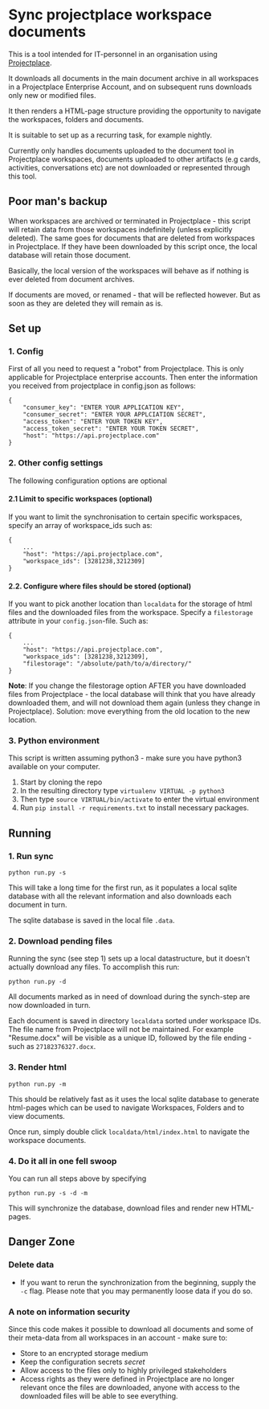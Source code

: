 # Sync projectplace workspace documents

This is a tool intended for IT-personnel in an organisation using 
[Projectplace](https://www.projectplace.com).

It downloads all documents in the main document archive in all workspaces in a Projectplace Enterprise Account, 
and on subsequent runs downloads only new or modified files.

It then renders a HTML-page structure providing the opportunity to navigate the workspaces, folders and 
documents.

It is suitable to set up as a recurring task, for example nightly.

Currently only handles documents uploaded to the document tool in Projectplace workspaces, documents uploaded to other artifacts (e.g cards, activities, conversations etc) are not downloaded or represented through this tool.

## Poor man's backup
When workspaces are archived or terminated in Projectplace - this script will retain data from 
those workspaces indefinitely (unless explicitly deleted). The same goes for documents that are deleted 
from workspaces in Projectplace. If they have been downloaded by this script once, the local database will 
retain those document.

Basically, the local version of the workspaces will behave as if nothing is ever deleted from document archives.

If documents are moved, or renamed - that will be reflected however. But as soon as they are deleted they will
remain as is.

## Set up

### 1. Config
First of all you need to request a "robot" from Projectplace. This is only applicable for Projectplace enterprise 
accounts. Then enter the information you received from projectplace in config.json as follows:

    {
        "consumer_key": "ENTER YOUR APPLICATION KEY",
        "consumer_secret": "ENTER YOUR APPLCIATION SECRET",
        "access_token": "ENTER YOUR TOKEN KEY",
        "access_token_secret": "ENTER YOUR TOKEN SECRET",
        "host": "https://api.projectplace.com"
    }

### 2. Other config settings
The following configuration options are optional
 
#### 2.1 Limit to specific workspaces (optional)
If you want to limit the synchronisation to certain specific workspaces, specify an array of
workspace_ids such as:

    {
        ...
        "host": "https://api.projectplace.com",
        "workspace_ids": [3281238,3212309]
    }

#### 2.2. Configure where files should be stored (optional)
If you want to pick another location than `localdata` for the storage of html files and the downloaded files
from the workspace. Specify a `filestorage` attribute in your `config.json`-file. Such as:

    {
        ...
        "host": "https://api.projectplace.com",
        "workspace_ids": [3281238,3212309],
        "filestorage": "/absolute/path/to/a/directory/"
    }
    
**Note**: If you change the filestorage option AFTER you have downloaded files from Projectplace - the local
database will think that you have already downloaded them, and will not download them again (unless they change
in Projectplace). Solution: move everything from the old location to the new location.

### 3. Python environment
This script is written assuming python3 - make sure you have python3 available on your computer.

1. Start by cloning the repo
2. In the resulting directory type `virtualenv VIRTUAL -p python3`
3. Then type `source VIRTUAL/bin/activate` to enter the virtual environment
4. Run `pip install -r requirements.txt` to install necessary packages.


## Running
### 1. Run sync

`python run.py -s`

This will take a long time for the first run, as it populates a local sqlite database with all the
relevant information and also downloads each document in turn.

The sqlite database is saved in the local file `.data`.

### 2. Download pending files

Running the sync (see step 1) sets up a local datastructure, but it doesn't actually download any files. To
accomplish this run:

`python run.py -d`

All documents marked as in need of download during the synch-step are now downloaded in turn.

Each document is saved in directory
`localdata` sorted under workspace IDs. The file name from Projectplace will not be maintained. For example
"Resume.docx" will be visible as a unique ID, followed by the file ending - such as `27182376327.docx`.

### 3. Render html

`python run.py -m`

This should be relatively fast as it uses the local sqlite database to generate html-pages which can be used
to navigate Workspaces, Folders and to view documents.

Once run, simply double click `localdata/html/index.html` to navigate the workspace documents.

### 4. Do it all in one fell swoop
You can run all steps above by specifying

`python run.py -s -d -m`

This will synchronize the database, download files and render new HTML-pages.

## Danger Zone

### Delete data
 * If you want to rerun the synchronization from the beginning, supply the `-c` flag. Please note that you may
   permanently loose data if you do so. 

### A note on information security
Since this code makes it possible to download all documents and some of their meta-data from all workspaces in an account -
make sure to:

- Store to an encrypted storage medium
- Keep the configuration secrets *secret*
- Allow access to the files only to highly privileged stakeholders
- Access rights as they were defined in Projectplace are no longer relevant once the files are downloaded,
anyone with access to the downloaded files will be able to see everything.
